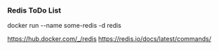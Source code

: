 ### Redis ToDo List

docker run --name some-redis -d redis

https://hub.docker.com/_/redis
https://redis.io/docs/latest/commands/
